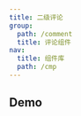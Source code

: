 ```yaml
---
title: 二级评论
group:
  path: /comment
  title: 评论组件
nav:
  title: 组件库
  path: /cmp
---
```


## Demo

<code src="./demo.tsx" />

<API src="./index.tsx"></API>

